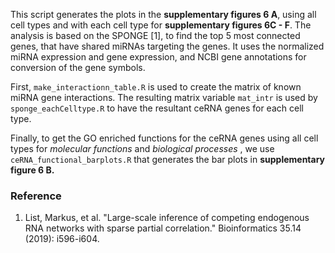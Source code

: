 This script generates the plots in the **supplementary figures 6 A**, using all cell types and with each cell type for **supplementary figures 6C - F**. The analysis is based on the SPONGE [1], to find the top 5 most connected genes, that have shared miRNAs targeting the genes. It uses the normalized miRNA expression and gene expression, and NCBI gene annotations for conversion of the gene symbols.

First, `make_interactionn_table.R` is used to create the matrix of known miRNA gene interactions. The resulting matrix variable `mat_intr` is used by `sponge_eachCelltype.R` to have the resultant ceRNA genes for each cell type.

Finally, to get the GO enriched functions for the ceRNA genes using all cell types for *molecular functions* and *biological processes* , we use `ceRNA_functional_barplots.R` that generates the bar plots in **supplementary figure 6 B.**

### Reference

1.  List, Markus, et al. "Large-scale inference of competing endogenous RNA networks with sparse partial correlation." Bioinformatics 35.14 (2019): i596-i604.

